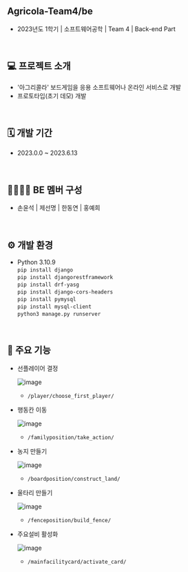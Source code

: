 ## Agricola-Team4/be
- 2023년도 1학기 | 소프트웨어공학 | Team 4 | Back-end Part
<br>

## 💻 프로젝트 소개
- '아그리콜라' 보드게임을 응용 소프트웨어나 온라인 서비스로 개발
- 프로토타입(초기 데모) 개발
<br>

## 🗓 개발 기간
- 2023.0.0 ~ 2023.6.13
<br>

## 👨‍👨‍👧‍👦 BE 멤버 구성
- 손윤석 | 제선명 | 한동연 | 홍예희
<br>

## ⚙️ 개발 환경
- Python 3.10.9  
```pip install django```  
```pip install djangorestframework```  
```pip install drf-yasg```  
```pip install django-cors-headers```  
```pip install pymysql```  
```pip install mysql-client```  
```python3 manage.py runserver```  
<br>

## 📍 주요 기능
- 선플레이어 결정
  
  ![image](https://github.com/Agricola-Team4/be/assets/65332747/9198b0ce-1b22-460d-9ad9-c6e77ae6cdb4)
  - ```/player/choose_first_player/```
- 행동칸 이동
  
  ![image](https://github.com/Agricola-Team4/be/assets/65332747/c4a7e25d-c4d6-4610-9776-19724a76608c)
  - ```/familyposition/take_action/```
- 농지 만들기

  ![image](https://github.com/Agricola-Team4/be/assets/65332747/9639f986-08f0-4d40-b4a9-e7532c82960c)
  - ```/boardposition/construct_land/```
- 울타리 만들기

  ![image](https://github.com/Agricola-Team4/be/assets/65332747/b9d2d6b5-1841-45fd-b09c-497db3109205)

  - ```/fenceposition/build_fence/```
- 주요설비 활성화

  ![image](https://github.com/Agricola-Team4/be/assets/65332747/a8859306-7f5b-4e0c-a26f-6a996e33c307)

  - ```/mainfacilitycard/activate_card/```
